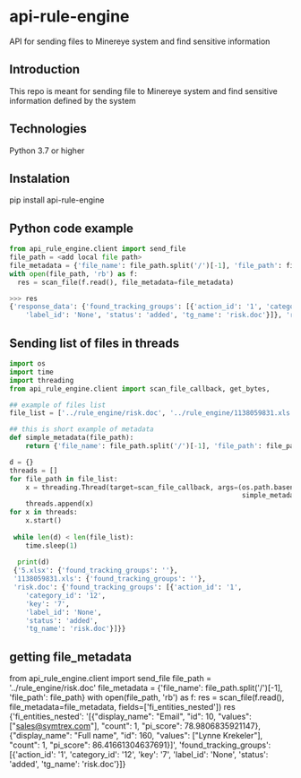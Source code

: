 # api-rule-engine
API for sending files to Minereye system and find sensitive information


## Introduction
This repo is meant for sending file to Minereye system and find sensitive information defined by the system

## Technologies
Python 3.7 or higher

## Instalation
pip install api-rule-engine


## Python code example
``` python
from api_rule_engine.client import send_file
file_path = <add local file path>
file_metadata = {'file_name': file_path.split('/')[-1], 'file_path': file_path}
with open(file_path, 'rb') as f:
  res = scan_file(f.read(), file_metadata=file_metadata)

>>> res
{'response_data': {'found_tracking_groups': [{'action_id': '1', 'category_id': '12', 'key': '7',
    'label_id': 'None', 'status': 'added', 'tg_name': 'risk.doc'}]}, 'response_status': 200}

```

## Sending list of files in threads

``` python
import os
import time
import threading
from api_rule_engine.client import scan_file_callback, get_bytes, 

## example of files list
file_list = ['../rule_engine/risk.doc', '../rule_engine/1138059831.xls', '../rule_engine/5.xlsx']

## this is short example of metadata
def simple_metadata(file_path):
    return {'file_name': file_path.split('/')[-1], 'file_path': file_path}

d = {}
threads = []
for file_path in file_list:
    x = threading.Thread(target=scan_file_callback, args=(os.path.basename(file_path), get_bytes(file_path),
                                                          simple_metadata(file_path), {}, d))
    threads.append(x)
for x in threads:
    x.start()
 
 while len(d) < len(file_list):
    time.sleep(1)
  
  print(d)
 {'5.xlsx': {'found_tracking_groups': ''},
 '1138059831.xls': {'found_tracking_groups': ''},
 'risk.doc': {'found_tracking_groups': [{'action_id': '1',
    'category_id': '12',
    'key': '7',
    'label_id': 'None',
    'status': 'added',
    'tg_name': 'risk.doc'}]}}
```

## getting file_metadata
from api_rule_engine.client import send_file
file_path = '../rule_engine/risk.doc'
file_metadata = {'file_name': file_path.split('/')[-1], 'file_path': file_path}
with open(file_path, 'rb') as f:
    res = scan_file(f.read(), file_metadata=file_metadata, fields=['fi_entities_nested'])
res
{'fi_entities_nested': '[{"display_name": "Email", "id": 10, "values": ["sales@symtrex.com"], "count": 1, "pi_score": 78.9806835921147}, {"display_name": "Full name", "id": 160, "values": ["Lynne Krekeler"], "count": 1, "pi_score": 86.41661304637691}]',
 'found_tracking_groups': [{'action_id': '1',
   'category_id': '12',
   'key': '7',
   'label_id': 'None',
   'status': 'added',
   'tg_name': 'risk.doc'}]}
